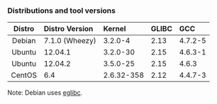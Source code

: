 ### Distributions and tool versions

| Distro | Distro Version | Kernel     | GLIBC | GCC     |
|:------:|:---------------|:-----------|:------|:--------|
| Debian | 7.1.0 (Wheezy) | 3.2.0-4    | 2.13  | 4.7.2-5 |
| Ubuntu | 12.04.1        | 3.2.0-30   | 2.15  | 4.6.3-1 |
| Ubuntu | 12.04.2        | 3.5.0-25   | 2.15  | 4.6.3   |
| CentOS | 6.4            | 2.6.32-358 | 2.12  | 4.4.7-3 |


Note: Debian uses [eglibc](http://www.eglibc.org/home).
